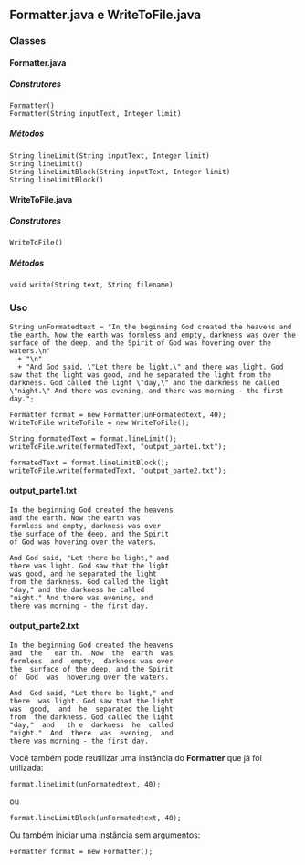 ## Formatter.java e WriteToFile.java

### Classes

#### Formatter.java 

##### Construtores

``Formatter()``\
``Formatter(String inputText, Integer limit)``

##### Métodos

``String lineLimit(String inputText, Integer limit)``\
``String lineLimit()``\
``String lineLimitBlock(String inputText, Integer limit)``\
``String lineLimitBlock()``

#### WriteToFile.java

##### Construtores

``WriteToFile()``

##### Métodos

``void write(String text, String filename)``


### Uso
```
String unFormatedtext = "In the beginning God created the heavens and the earth. Now the earth was formless and empty, darkness was over the surface of the deep, and the Spirit of God was hovering over the waters.\n"
  + "\n"
  + "And God said, \"Let there be light,\" and there was light. God saw that the light was good, and he separated the light from the darkness. God called the light \"day,\" and the darkness he called \"night.\" And there was evening, and there was morning - the first day.";

Formatter format = new Formatter(unFormatedtext, 40);
WriteToFile writeToFile = new WriteToFile();

String formatedText = format.lineLimit();
writeToFile.write(formatedText, "output_parte1.txt");

formatedText = format.lineLimitBlock();
writeToFile.write(formatedText, "output_parte2.txt");
```
#### output_parte1.txt
```
In the beginning God created the heavens
and the earth. Now the earth was
formless and empty, darkness was over
the surface of the deep, and the Spirit
of God was hovering over the waters.

And God said, "Let there be light," and
there was light. God saw that the light
was good, and he separated the light
from the darkness. God called the light
"day," and the darkness he called
"night." And there was evening, and
there was morning - the first day.
```
#### output_parte2.txt
```
In the beginning God created the heavens
and  the   ear th.  Now  the  earth  was
formless  and  empty,  darkness was over
the  surface of the deep, and the Spirit
of  God  was  hovering over the waters.

And  God said, "Let there be light," and
there  was light. God saw that the light
was  good,  and  he  separated the light
from  the darkness. God called the light
"day,"  and   th e  darkness  he  called
"night."  And  there  was  evening,  and
there was morning - the first day.
```
Você também pode reutilizar uma instância do __Formatter__ que já foi utilizada:

```format.lineLimit(unFormatedtext, 40);```

ou 

```format.lineLimitBlock(unFormatedtext, 40);```

Ou também iniciar uma instância sem argumentos:

```Formatter format = new Formatter();```

